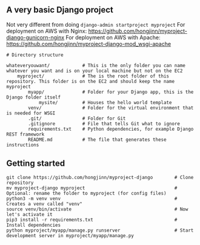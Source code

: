 ## A very basic Django project

Not very different from doing ```django-admin startproject myproject```
For deployment on AWS with Nginx: https://github.com/hongjinn/myproject-django-gunicorn-nginx
For deployment on AWS with Apache: https://github.com/hongjinn/myproject-django-mod_wsgi-apache

```
# Directory structure

whateveryouwant/            # This is the only folder you can name whatever you want and is on your local machine but not on the EC2
    myproject/              # The is the root folder of this repository. This folder is on the EC2 and should keep the name myproject
        myapp/              # Folder for your Django app, this is the Django folder itself
            mysite/         # Houses the hello world template
        venv/               # Folder for the virtual environment that is needed for WSGI
        .git/               # Folder for Git
        .gitignore          # File that tells Git what to ignore
        requirements.txt    # Python dependencies, for example Django REST framework
        README.md           # The file that generates these instructions
```

## Getting started

```
git clone https://github.com/hongjinn/myproject-django        # Clone repository
mv myproject-django myproject                                 # Optional: rename the folder to myproject (for config files)
python3 -m venv venv                                          # Creates a venv called "venv"
source venv/bin/activate                                      # Now let's activate it
pip3 install -r requirements.txt                              # Install dependencies
python myproject/myapp/manage.py runserver                    # Start development server in myproject/myapp/manage.py
```
